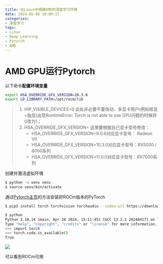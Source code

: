 ```yaml
---
title: 在Linux中搭建AMD的深度学习环境
date: 2024-05-06 16:00:21
categories:
- 深度学习
tags:
- Linux
- Deep Learning
- Pytorch
- AMD
---
```


# AMD GPU运行Pytorch

<!-- more-->

以下命令**配置环境变量**

```zsh $HOME/.zshrc
export HSA_OVERRIDE_GFX_VERSION=10.3.0
export LD_LIBRARY_PATH=/opt/rocm/lib
```

> 1. HIP_VISIBLE_DEVICES=0 此处非必要不要改动，多显卡用户(例如核显+独显)出现RuntimeError: Torch is not able to use GPU问题的时候将0改为1；
> 2. HSA_OVERRIDE_GFX_VERSION= 这里要根据自己显卡型号修改：
>       - HSA_OVERRIDE_GFX_VERSION=9.0.6对应显卡型号： Radeon VII
>       - HSA_OVERRIDE_GFX_VERSION=10.3.0对应显卡型号：RX5000 / 6000系列
>       - HSA_OVERRIDE_GFX_VERSION=11.0.0对应显卡型号：RX7000系列

创建并激活虚拟环境

```sh
$ python -m venv venv
$ source venv/bin/activate
```

通过[Pytorch主页](pytorch.org)的方法安装好ROCm版本的PyTorch

```sh
$ pip3 install torch torchvision torchaudio --index-url https://download.pytorch.org/whl/rocm6.0
```

```sh
$ python
Python 3.10.14 (main, Apr 28 2024, 15:11:45) [GCC 13.2.1 20240417] on linux
Type "help", "copyright", "credits" or "license" for more information.
>>> import torch
>>> torch.cuda.is_available()
True
```

<img src="torch_available.png" style="max-width:100%">

可以看到ROCm可用

